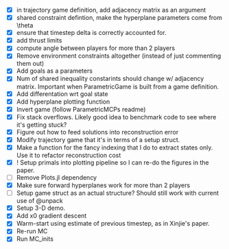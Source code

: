 - [x] in trajectory game definition, add adjacency matrix as an argument
- [x] shared constraint defintion, make the hyperplane parameters come from \theta
- [x] ensure that timestep delta is correctly accounted for. 
- [x] add thrust limits
- [x] compute angle between players for more than 2 players
- [x] Remove environment constraints altogether (instead of just commenting them out)
- [x] Add goals as a parameters
- [x] Num of shared inequality constarints should change w/ adjacency matrix. Important when ParametricGame is built from a game definition. 
- [x] Add differentation wrt goal state
- [x] Add hyperplane plotting function 
- [x] Invert game (follow ParametricMCPs readme)
- [x] Fix stack overflows. Likely good idea to benchmark code to see where it's getting stuck? 
- [x] Figure out how to feed solutions into reconstruction error 
- [x] Modify trajectory game that it's in terms of a setup struct. 
- [x] Make a function for the fancy indexing that I do to extract states only. Use it to refactor reconstruction cost
- [x] ! Setup primals into plotting pipeline so I can re-do the figures in the paper. 
- [ ] Remove Plots.jl dependency
- [x] Make sure forward hyperplanes work for more than 2 players
- [ ] Setup game struct as an actual structure? Should still work with current use of @unpack
- [x] Setup 3-D demo. 
- [x] Add x0 gradient descent
- [x] Warm-start using estimate of previous timestep, as in Xinjie's paper. 
- [x] Re-run MC
- [x] Run MC_inits